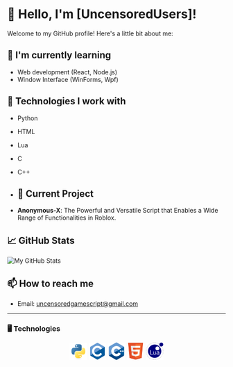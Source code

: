 # 👋 Hello, I'm [UncensoredUsers]!

Welcome to my GitHub profile! Here's a little bit about me:

## 🌱 I'm currently learning
- Web development (React, Node.js)
- Window Interface (WinForms, Wpf)

## 🧰 Technologies I work with
- Python
- HTML
- Lua
- C
- C++

- ## 🔭 Current Project
- **Anonymous-X**: The Powerful and Versatile Script that Enables a Wide Range of Functionalities in Roblox.

## 📈 GitHub Stats
![My GitHub Stats](https://github-readme-stats.vercel.app/api?username=UncensoredUsers&show_icons=true&theme=radical)

## 📫 How to reach me
- Email: uncensoredgamescript@gmail.com

---

### 🖥️ Technologies

<p align="center">
  <img src="https://raw.githubusercontent.com/devicons/devicon/master/icons/python/python-original.svg" alt="Python" width="40" height="40"/>
  <img src="https://raw.githubusercontent.com/devicons/devicon/master/icons/c/c-original.svg" alt="C" width="40" height="40"/>
  <img src="https://raw.githubusercontent.com/devicons/devicon/master/icons/cplusplus/cplusplus-original.svg" alt="C++" width="40" height="40"/>
  <img src="https://raw.githubusercontent.com/devicons/devicon/master/icons/html5/html5-original.svg" alt="HTML" width="40" height="40"/>
  <img src="https://raw.githubusercontent.com/devicons/devicon/master/icons/lua/lua-original.svg" alt="Lua" width="40" height="40"/>
</p>
